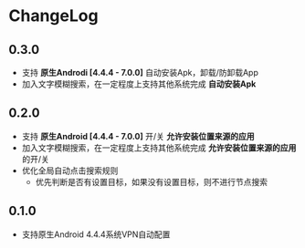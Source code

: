 # ChangeLog

## 0.3.0

* 支持 **原生Androdi [4.4.4 - 7.0.0]** 自动安装Apk，卸载/防卸载App
* 加入文字模糊搜索，在一定程度上支持其他系统完成 **自动安装Apk** 

## 0.2.0

* 支持 **原生Android [4.4.4 - 7.0.0]** 开/关 **允许安装位置来源的应用**
* 加入文字模糊搜索，在一定程度上支持其他系统完成 **允许安装位置来源的应用** 的开/关
* 优化全局自动点击搜索规则
  * 优先判断是否有设置目标，如果没有设置目标，则不进行节点搜索

## 0.1.0 

* 支持原生Android 4.4.4系统VPN自动配置